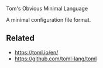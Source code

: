 Tom's Obvious Minimal Language

A minimal configuration file format.

## Related

* https://toml.io/en/
* https://github.com/toml-lang/toml
